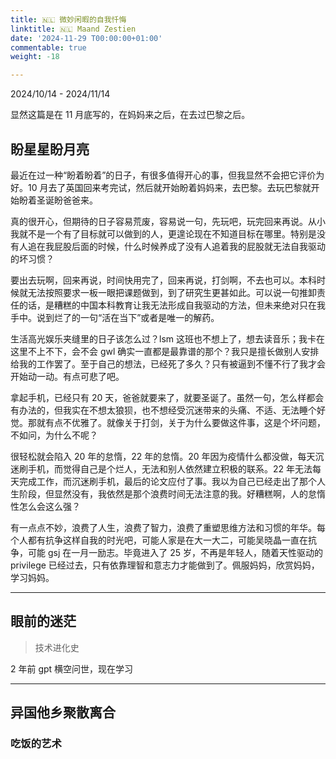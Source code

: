 ```yaml
---
title: 🇳🇱 微妙闲暇的自我忏悔
linktitle: 🇳🇱 Maand Zestien
date: '2024-11-29 T00:00:00+01:00'
commentable: true
weight: -18

---
```


2024/10/14 - 2024/11/14

显然这篇是在 11 月底写的，在妈妈来之后，在去过巴黎之后。

## 盼星星盼月亮

最近在过一种“盼着盼着”的日子，有很多值得开心的事，但我显然不会把它评价为好。10 月去了英国回来考完试，然后就开始盼着妈妈来，去巴黎。去玩巴黎就开始盼着圣诞盼爸爸来。

真的很开心，但期待的日子容易荒废，容易说一句，先玩吧，玩完回来再说。从小我就不是一个有了目标就可以做到的人，更遑论现在不知道目标在哪里。特别是没有人追在我屁股后面的时候，什么时候养成了没有人追着我的屁股就无法自我驱动的坏习惯？

要出去玩啊，回来再说，时间快用完了，回来再说，打剑啊，不去也可以。本科时候就无法按照要求一板一眼把课题做到，到了研究生更甚如此。可以说一句推卸责任的话，是糟糕的中国本科教育让我无法形成自我驱动的方法，但未来绝对只在我手中。说到烂了的一句“活在当下”或者是唯一的解药。

生活高光娱乐夹缝里的日子该怎么过？lsm 这班也不想上了，想去读音乐；我卡在这里不上不下，会不会 gwl 确实一直都是最靠谱的那个？我只是擅长做别人安排给我的工作罢了。至于自己的想法，已经死了多久？只有被逼到不懂不行了我才会开始动一动。有点可悲了吧。

拿起手机，已经只有 20 天，爸爸就要来了，就要圣诞了。虽然一句，怎么样都会有办法的，但我实在不想太狼狈，也不想经受沉迷带来的头痛、不适、无法睡个好觉。那就有点不优雅了。就像关于打剑，关于为什么要做这件事，这是个坏问题，不如问，为什么不呢？

很轻松就会陷入 20 年的怠惰，22 年的怠惰。20 年因为疫情什么都没做，每天沉迷刷手机，而觉得自己是个烂人，无法和别人依然建立积极的联系。22 年无法每天完成工作，而沉迷刷手机，最后的论文应付了事。我以为自己已经走出了那个人生阶段，但显然没有，我依然是那个浪费时间无法注意的我。好糟糕啊，人的怠惰性怎么会这么强？

有一点点不妙，浪费了人生，浪费了智力，浪费了重塑思维方法和习惯的年华。每个人都有抗争这样自我的时光吧，可能人家是在大一大二，可能吴晓晶一直在抗争，可能 gsj 在一月一励志。毕竟进入了 25 岁，不再是年轻人，随着天性驱动的 privilege 已经过去，只有依靠理智和意志力才能做到了。佩服妈妈，欣赏妈妈，学习妈妈。

---

## 眼前的迷茫

>  技术进化史

2 年前 gpt 横空问世，现在学习

---

## 异国他乡聚散离合

### 吃饭的艺术